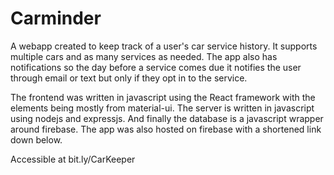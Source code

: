 # Carminder

A webapp created to keep track of a user's car service history. It supports multiple cars and as many services as needed. The app also has notifications so the day before a service comes due it notifies the user through email or text but only if they opt in to the service.

The frontend was written in javascript using the React framework with the elements being mostly from material-ui. The server is written in javascript using nodejs and expressjs. And finally the database is a javascript wrapper around firebase. The app was also hosted on firebase with a shortened link down below.

Accessible at bit.ly/CarKeeper
